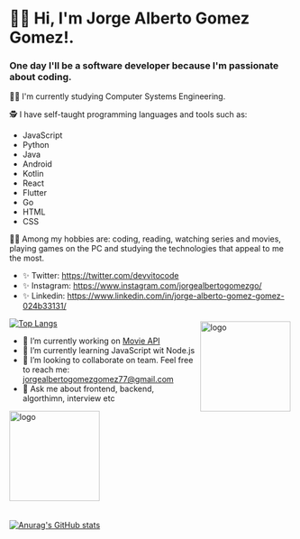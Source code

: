 # 👋🏼 Hi, I'm Jorge Alberto Gomez Gomez!.

###  One day I'll be a software developer because I'm passionate about coding.

💪🏼 I'm currently studying Computer Systems Engineering.

🕵 I have self-taught programming languages and tools such as: 
* JavaScript
* Python
* Java
* Android
* Kotlin
* React
* Flutter
* Go
* HTML                 
* CSS

👩🏻 Among my hobbies are: coding, reading, watching series and movies, playing games on the PC and studying the technologies that appeal to me the most.

<!--![Jorge Alberto Gomez Gomez GitHub stats](https://github-readme-stats.vercel.app/api?username=jorgealbertogomezgomez77&hide=contribs,prs&theme=buefy&show_icons=true) 
[![Top Langs](https://github-readme-stats.vercel.app/api/top-langs/?username=jorgealbertogomezgomez77&layout=compact&theme=buefy)](https://github.com/jorgealbertogomezgomez77/github-readme-stats).-->

* ✨ Twitter: https://twitter.com/devvitocode
* ✨ Instagram: https://www.instagram.com/jorgealbertogomezgo/
* ✨ Linkedin: https://www.linkedin.com/in/jorge-alberto-gomez-gomez-024b33131/

<img src="https://github-readme-stats.vercel.app/api?username=jorgealbertogomezgomez77&show_icons=true" alt="logo" height="160" align="right" style="margin: 5px; margin-bottom: 20px;" />

[![Top Langs](https://github-readme-stats.vercel.app/api/top-langs/?username=jorgealbertogomezgomez77)](https://github.com/jorgealbertogomezgomez77/github-readme-stats)

- 🔭 I’m currently working on  [Movie API](https://github.com/jorgealbertogomezgomez77/movie-api)
- 🌱 I’m currently learning JavaScript wit Node.js
- 👯 I’m looking to collaborate on team. Feel free to reach me: jorgealbertogomezgomez77@gmail.com
- 💬 Ask me about frontend, backend, algorthimn, interview etc 

<img src="https://github-profile-trophy.vercel.app/?username=jorgealbertogomezgomez77&theme=flat&column=7" alt="logo" height="160" align="center" style="margin: auto; margin-bottom: 20px;" />

[![Anurag's GitHub stats](https://github-readme-stats.vercel.app/api?username=jorgealbertogomezgomez77)](https://github.com/anuraghazra/github-readme-stats)

